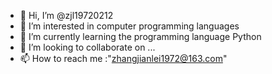 - 👋 Hi, I’m @zjl19720212
- 👀 I’m interested in computer programming languages
- 🌱 I’m currently learning the programming language Python
- 💞️ I’m looking to collaborate on ...
- 📫 How to reach me :"zhangjianlei1972@163.com"

<!---
zjl19720212/zjl19720212 is a ✨ special ✨ repository because its `README.md` (this file) appears on your GitHub profile.
You can click the Preview link to take a look at your changes.
--->
